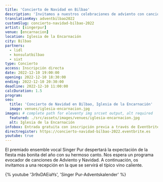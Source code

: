 ```yaml
---
title: 'Concierto de Navidad en Bilbao'
description: 'Invitamos a nuestros celebraciones de adviento con canciones de navidad, dulces especiados y vino tinto caliente alemán.'
translationKey: adventbilbao2022
customSlug: concierto-navidad-bilbao-2022
artist: [singerpur]
venue: [encarnacion]
location: Iglesia de la Encarnación
city: Bilbao
partners:
  - lidl
  - konsulatbilbao
  - sixt
type: Concierto
access: Inscripción directa
date: 2022-12-10 19:00:00
opening: 2022-12-10 18:30:00
ending: 2022-12-10 20:30:00
deadline: 2022-12-10 11:00:00
calcDuration: 1.5
program:
seo:
  title: 'Concierto de Navidad en Bilbao, Iglesia de la Encarnación'
  image: venues/iglesia-encarnacion.jpg
images: # complete path for eleventy img srcset output, alt required
  featured: ./src/assets/images/venues/iglesia-encarnacion.jpg
  alt: Iglesia de la Encarnación
infobox: Entrada gratuita con inscripción previa a través de Eventbrite. Agradecemos una pequeña donación para el lugar de la celebración.
directregister: https://concierto-navidad-bilbao-2022.eventbrite.es
youtube: true
---
```


El premiado ensemble vocal Singer Pur despertará la expectación de la fiesta más bonita del año con su hermoso canto.
Nos espera un programa evocador de canciones de Adviento y Navidad. A continuación, os invitamos a una recepción en la que se servirá el típico vino caliente.

{% youtube '3r9xDAEiaYs', 'Singer Pur-Adventskalender' %}
